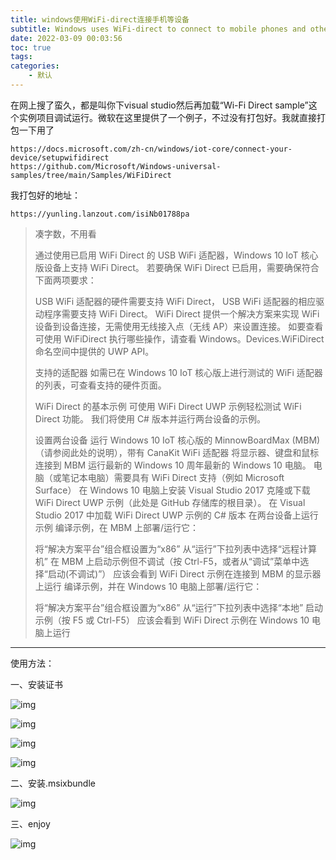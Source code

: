 ```yaml
---
title: windows使用WiFi-direct连接手机等设备
subtitle: Windows uses WiFi-direct to connect to mobile phones and other devices
date: 2022-03-09 00:03:56
toc: true
tags: 
categories: 
    - 默认
---
```



 在网上搜了蛮久，都是叫你下visual studio然后再加载“Wi-Fi Direct sample”这个实例项目调试运行。微软在这里提供了一个例子，不过没有打包好。我就直接打包一下用了

```
https://docs.microsoft.com/zh-cn/windows/iot-core/connect-your-device/setupwifidirect
https://github.com/Microsoft/Windows-universal-samples/tree/main/Samples/WiFiDirect
```



 我打包好的地址：

```
https://yunling.lanzout.com/isiNb01788pa
```



>  凑字数，不用看
>
>  通过使用已启用 WiFi Direct 的 USB WiFi 适配器，Windows 10 IoT 核心版设备上支持 WiFi Direct。 若要确保 WiFi Direct 已启用，需要确保符合下面两项要求：
>
>  USB WiFi 适配器的硬件需要支持 WiFi Direct，
>  USB WiFi 适配器的相应驱动程序需要支持 WiFi Direct。
>  WiFi Direct 提供一个解决方案来实现 WiFi 设备到设备连接，无需使用无线接入点（无线 AP）来设置连接。 如要查看可使用 WiFiDirect 执行哪些操作，请查看 Windows。Devices.WiFiDirect 命名空间中提供的 UWP API。
>
>  支持的适配器
>  如需已在 Windows 10 IoT 核心版上进行测试的 WiFi 适配器的列表，可查看支持的硬件页面。
>
>  WiFi Direct 的基本示例
>  可使用 WiFi Direct UWP 示例轻松测试 WiFi Direct 功能。 我们将使用 C# 版本并运行两台设备的示例。
>
>  设置两台设备
>  运行 Windows 10 IoT 核心版的 MinnowBoardMax (MBM)（请参阅此处的说明），带有 CanaKit WiFi 适配器
>  将显示器、键盘和鼠标连接到 MBM
>  运行最新的 Windows 10 周年最新的 Windows 10 电脑。 电脑（或笔记本电脑）需要具有 WiFi Direct 支持（例如 Microsoft Surface）
>  在 Windows 10 电脑上安装 Visual Studio 2017
>  克隆或下载 WiFi Direct UWP 示例（此处是 GitHub 存储库的根目录）。
>  在 Visual Studio 2017 中加载 WiFi Direct UWP 示例的 C# 版本
>  在两台设备上运行示例
>  编译示例，在 MBM 上部署/运行它：
>
>  将“解决方案平台”组合框设置为“x86”
>  从“运行”下拉列表中选择“远程计算机”
>  在 MBM 上启动示例但不调试（按 Ctrl-F5，或者从“调试”菜单中选择“启动(不调试)”）
>  应该会看到 WiFi Direct 示例在连接到 MBM 的显示器上运行
>  编译示例，并在 Windows 10 电脑上部署/运行它：
>
>  将“解决方案平台”组合框设置为“x86”
>  从“运行”下拉列表中选择“本地”
>  启动示例（按 F5 或 Ctrl-F5）
>  应该会看到 WiFi Direct 示例在 Windows 10 电脑上运行

------

 使用方法：

一、安装证书

![img](https://raw.githubusercontent.com/james-curtis/blog-img/img/img/fbcf9e8fd26e4fcf8c6eeb53aa379751.png)

 ![img](https://raw.githubusercontent.com/james-curtis/blog-img/img/img/941f29f3e0d3428e89bc60962ee66af1.png)



![img](https://raw.githubusercontent.com/james-curtis/blog-img/img/img/c0547c790b554a8a998a9bf415cf0383.png)

![img](https://raw.githubusercontent.com/james-curtis/blog-img/img/img/b613d304b85445e4bd14cf400a0e705a.png)

 二、安装.msixbundle

![img](https://raw.githubusercontent.com/james-curtis/blog-img/img/img/d49cccc7a5d14fe8be3cf2cf238a073a.png)

 三、enjoy

![img](https://raw.githubusercontent.com/james-curtis/blog-img/img/img/0ce46f9f23364b92bb1384bf9a4c717f.png)